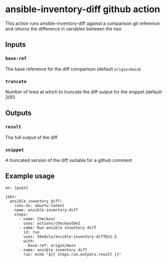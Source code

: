 # ansible-inventory-diff github action

This action runs ansible-inventory-diff against a comparison
git reference and returns the difference in variables between
the two

## Inputs

### `base-ref`

The base reference for the diff comparison (default `origin/main`)

### `truncate`

Number of lines at which to truncate the diff output for the snippet
(default 200)

## Outputs

### `result`

The full output of the diff

### `snippet`

A truncated version of the diff suitable for a github comment

## Example usage

```
on: [push]

jobs:
  ansible_inventory_diff:
    runs-on: ubuntu-latest
    name: ansible-inventory-diff
    steps:
      - name: Checkout
        uses: actions/checkout@v2
      - name: Run ansible inventory diff
        id: run
        uses: Skedulo/ansible-inventory-diff@v1.5
        with:
          base-ref: origin/main
      - name: ansible inventory diff
        run: echo "${{ steps.run.outputs.result }}"
```
